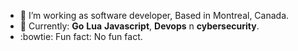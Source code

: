 - :helicopter: I’m working as software developer, Based in Montreal, Canada.
- :eyes: Currently: **Go** **Lua** **Javascript**, **Devops** n **cybersecurity**.
- :bowtie: Fun fact: No fun fact.
